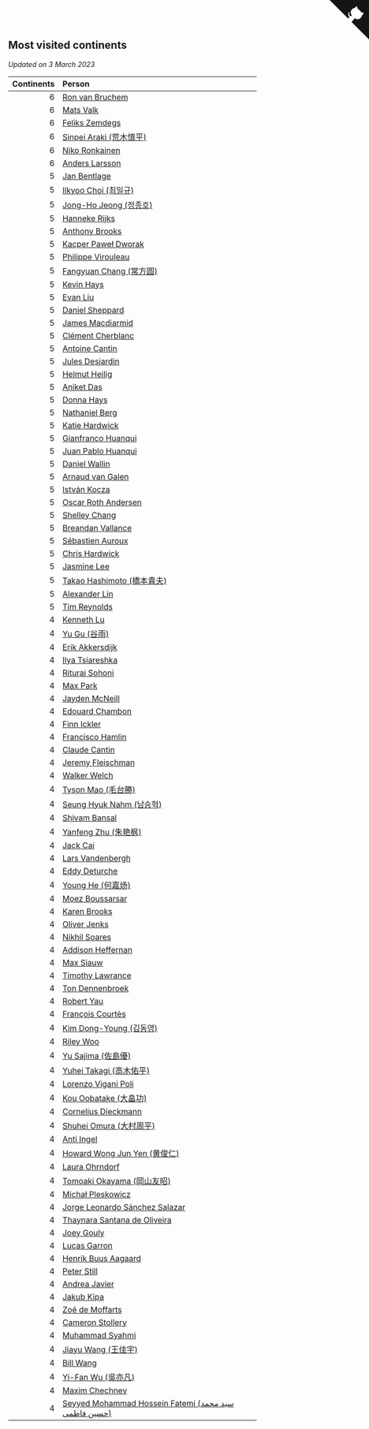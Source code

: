## Most visited continents

*Updated on  3 March 2023*

| Continents | Person |
| ---: | :--- |
| 6 | [Ron van Bruchem](https://www.worldcubeassociation.org/persons/2003BRUC01) |
| 6 | [Mats Valk](https://www.worldcubeassociation.org/persons/2007VALK01) |
| 6 | [Feliks Zemdegs](https://www.worldcubeassociation.org/persons/2009ZEMD01) |
| 6 | [Sinpei Araki (荒木慎平)](https://www.worldcubeassociation.org/persons/2006ARAK01) |
| 6 | [Niko Ronkainen](https://www.worldcubeassociation.org/persons/2010RONK01) |
| 6 | [Anders Larsson](https://www.worldcubeassociation.org/persons/2003LARS01) |
| 5 | [Jan Bentlage](https://www.worldcubeassociation.org/persons/2010BENT01) |
| 5 | [Ilkyoo Choi (최일규)](https://www.worldcubeassociation.org/persons/2008CHOI04) |
| 5 | [Jong-Ho Jeong (정종호)](https://www.worldcubeassociation.org/persons/2008JONG03) |
| 5 | [Hanneke Rijks](https://www.worldcubeassociation.org/persons/2008RIJK01) |
| 5 | [Anthony Brooks](https://www.worldcubeassociation.org/persons/2008SEAR01) |
| 5 | [Kacper Paweł Dworak](https://www.worldcubeassociation.org/persons/2020DWOR01) |
| 5 | [Philippe Virouleau](https://www.worldcubeassociation.org/persons/2008VIRO01) |
| 5 | [Fangyuan Chang (常方圆)](https://www.worldcubeassociation.org/persons/2009CHAN04) |
| 5 | [Kevin Hays](https://www.worldcubeassociation.org/persons/2009HAYS01) |
| 5 | [Evan Liu](https://www.worldcubeassociation.org/persons/2009LIUE01) |
| 5 | [Daniel Sheppard](https://www.worldcubeassociation.org/persons/2009SHEP01) |
| 5 | [James Macdiarmid](https://www.worldcubeassociation.org/persons/2015MACD03) |
| 5 | [Clément Cherblanc](https://www.worldcubeassociation.org/persons/2014CHER05) |
| 5 | [Antoine Cantin](https://www.worldcubeassociation.org/persons/2010CANT02) |
| 5 | [Jules Desjardin](https://www.worldcubeassociation.org/persons/2010DESJ01) |
| 5 | [Helmut Heilig](https://www.worldcubeassociation.org/persons/2010HEIL02) |
| 5 | [Aniket Das](https://www.worldcubeassociation.org/persons/2015DASA02) |
| 5 | [Donna Hays](https://www.worldcubeassociation.org/persons/2011HAYS02) |
| 5 | [Nathaniel Berg](https://www.worldcubeassociation.org/persons/2012BERG04) |
| 5 | [Katie Hardwick](https://www.worldcubeassociation.org/persons/2013ENGE01) |
| 5 | [Gianfranco Huanqui](https://www.worldcubeassociation.org/persons/2013HUAN29) |
| 5 | [Juan Pablo Huanqui](https://www.worldcubeassociation.org/persons/2013HUAN30) |
| 5 | [Daniel Wallin](https://www.worldcubeassociation.org/persons/2013WALL03) |
| 5 | [Arnaud van Galen](https://www.worldcubeassociation.org/persons/2006GALE01) |
| 5 | [István Kocza](https://www.worldcubeassociation.org/persons/2005KOCZ01) |
| 5 | [Oscar Roth Andersen](https://www.worldcubeassociation.org/persons/2008ANDE02) |
| 5 | [Shelley Chang](https://www.worldcubeassociation.org/persons/2004CHAN04) |
| 5 | [Breandan Vallance](https://www.worldcubeassociation.org/persons/2007VALL01) |
| 5 | [Sébastien Auroux](https://www.worldcubeassociation.org/persons/2008AURO01) |
| 5 | [Chris Hardwick](https://www.worldcubeassociation.org/persons/2003HARD01) |
| 5 | [Jasmine Lee](https://www.worldcubeassociation.org/persons/2003LEEJ01) |
| 5 | [Takao Hashimoto (橋本貴夫)](https://www.worldcubeassociation.org/persons/2007HASH01) |
| 5 | [Alexander Lin](https://www.worldcubeassociation.org/persons/2007LING01) |
| 5 | [Tim Reynolds](https://www.worldcubeassociation.org/persons/2005REYN01) |
| 4 | [Kenneth Lu](https://www.worldcubeassociation.org/persons/2012LUKE01) |
| 4 | [Yu Gu (谷雨)](https://www.worldcubeassociation.org/persons/2013GUYU01) |
| 4 | [Erik Akkersdijk](https://www.worldcubeassociation.org/persons/2005AKKE01) |
| 4 | [Ilya Tsiareshka](https://www.worldcubeassociation.org/persons/2012TERE01) |
| 4 | [Rituraj Sohoni](https://www.worldcubeassociation.org/persons/2012SOHO01) |
| 4 | [Max Park](https://www.worldcubeassociation.org/persons/2012PARK03) |
| 4 | [Jayden McNeill](https://www.worldcubeassociation.org/persons/2012MCNE01) |
| 4 | [Edouard Chambon](https://www.worldcubeassociation.org/persons/2004CHAM01) |
| 4 | [Finn Ickler](https://www.worldcubeassociation.org/persons/2012ICKL01) |
| 4 | [Francisco Hamlin](https://www.worldcubeassociation.org/persons/2012HAML01) |
| 4 | [Claude Cantin](https://www.worldcubeassociation.org/persons/2012CANT01) |
| 4 | [Jeremy Fleischman](https://www.worldcubeassociation.org/persons/2005FLEI01) |
| 4 | [Walker Welch](https://www.worldcubeassociation.org/persons/2011WELC01) |
| 4 | [Tyson Mao (毛台勝)](https://www.worldcubeassociation.org/persons/2004MAOT02) |
| 4 | [Seung Hyuk Nahm (남승혁)](https://www.worldcubeassociation.org/persons/2013NAHM01) |
| 4 | [Shivam Bansal](https://www.worldcubeassociation.org/persons/2011BANS02) |
| 4 | [Yanfeng Zhu (朱艳枫)](https://www.worldcubeassociation.org/persons/2013ZHUY02) |
| 4 | [Jack Cai](https://www.worldcubeassociation.org/persons/2014CAIJ02) |
| 4 | [Lars Vandenbergh](https://www.worldcubeassociation.org/persons/2003VAND01) |
| 4 | [Eddy Deturche](https://www.worldcubeassociation.org/persons/2014DETU01) |
| 4 | [Young He (何嘉炀)](https://www.worldcubeassociation.org/persons/2014HEYO01) |
| 4 | [Moez Boussarsar](https://www.worldcubeassociation.org/persons/2015BOUS02) |
| 4 | [Karen Brooks](https://www.worldcubeassociation.org/persons/2015BROO01) |
| 4 | [Oliver Jenks](https://www.worldcubeassociation.org/persons/2015JENK02) |
| 4 | [Nikhil Soares](https://www.worldcubeassociation.org/persons/2015SOAR01) |
| 4 | [Addison Heffernan](https://www.worldcubeassociation.org/persons/2016HEFF01) |
| 4 | [Max Siauw](https://www.worldcubeassociation.org/persons/2017SIAU02) |
| 4 | [Timothy Lawrance](https://www.worldcubeassociation.org/persons/2017LAWR04) |
| 4 | [Ton Dennenbroek](https://www.worldcubeassociation.org/persons/2003DENN01) |
| 4 | [Robert Yau](https://www.worldcubeassociation.org/persons/2009YAUR01) |
| 4 | [François Courtès](https://www.worldcubeassociation.org/persons/2008COUR01) |
| 4 | [Kim Dong-Young (김동영)](https://www.worldcubeassociation.org/persons/2008DONG02) |
| 4 | [Riley Woo](https://www.worldcubeassociation.org/persons/2007WOOR01) |
| 4 | [Yu Sajima (佐島優)](https://www.worldcubeassociation.org/persons/2008SAJI01) |
| 4 | [Yuhei Takagi (高木佑平)](https://www.worldcubeassociation.org/persons/2008TAKA01) |
| 4 | [Lorenzo Vigani Poli](https://www.worldcubeassociation.org/persons/2007POLI01) |
| 4 | [Kou Oobatake (大畠功)](https://www.worldcubeassociation.org/persons/2007OOBA01) |
| 4 | [Cornelius Dieckmann](https://www.worldcubeassociation.org/persons/2009DIEC01) |
| 4 | [Shuhei Omura (大村周平)](https://www.worldcubeassociation.org/persons/2007OMUR01) |
| 4 | [Anti Ingel](https://www.worldcubeassociation.org/persons/2009INGE01) |
| 4 | [Howard Wong Jun Yen (黄俊仁)](https://www.worldcubeassociation.org/persons/2009JUNY01) |
| 4 | [Laura Ohrndorf](https://www.worldcubeassociation.org/persons/2009OHRN01) |
| 4 | [Tomoaki Okayama (岡山友昭)](https://www.worldcubeassociation.org/persons/2009OKAY01) |
| 4 | [Michał Pleskowicz](https://www.worldcubeassociation.org/persons/2009PLES01) |
| 4 | [Jorge Leonardo Sánchez Salazar](https://www.worldcubeassociation.org/persons/2009SALA01) |
| 4 | [Thaynara Santana de Oliveira](https://www.worldcubeassociation.org/persons/2011OLIV03) |
| 4 | [Joey Gouly](https://www.worldcubeassociation.org/persons/2007GOUL01) |
| 4 | [Lucas Garron](https://www.worldcubeassociation.org/persons/2006GARR01) |
| 4 | [Henrik Buus Aagaard](https://www.worldcubeassociation.org/persons/2006BUUS01) |
| 4 | [Peter Still](https://www.worldcubeassociation.org/persons/2005STIL01) |
| 4 | [Andrea Javier](https://www.worldcubeassociation.org/persons/2010JAVI01) |
| 4 | [Jakub Kipa](https://www.worldcubeassociation.org/persons/2010KIPA01) |
| 4 | [Zoé de Moffarts](https://www.worldcubeassociation.org/persons/2010MOFF02) |
| 4 | [Cameron Stollery](https://www.worldcubeassociation.org/persons/2010STOL01) |
| 4 | [Muhammad Syahmi](https://www.worldcubeassociation.org/persons/2010SYAH03) |
| 4 | [Jiayu Wang (王佳宇)](https://www.worldcubeassociation.org/persons/2010WANG53) |
| 4 | [Bill Wang](https://www.worldcubeassociation.org/persons/2010WANG68) |
| 4 | [Yi-Fan Wu (吳亦凡)](https://www.worldcubeassociation.org/persons/2010WUIF01) |
| 4 | [Maxim Chechnev](https://www.worldcubeassociation.org/persons/2011CHEC01) |
| 4 | [Seyyed Mohammad Hossein Fatemi (سید محمد حسین فاطمی)](https://www.worldcubeassociation.org/persons/2011FATE01) |


<a href="https://github.com/jonatanklosko/wca_statistics" class="github-corner" aria-label="View source on Github"><svg width="80" height="80" viewBox="0 0 250 250" style="fill:#151513; color:#fff; position: absolute; top: 0; border: 0; right: 0;" aria-hidden="true"><path d="M0,0 L115,115 L130,115 L142,142 L250,250 L250,0 Z"></path><path d="M128.3,109.0 C113.8,99.7 119.0,89.6 119.0,89.6 C122.0,82.7 120.5,78.6 120.5,78.6 C119.2,72.0 123.4,76.3 123.4,76.3 C127.3,80.9 125.5,87.3 125.5,87.3 C122.9,97.6 130.6,101.9 134.4,103.2" fill="currentColor" style="transform-origin: 130px 106px;" class="octo-arm"></path><path d="M115.0,115.0 C114.9,115.1 118.7,116.5 119.8,115.4 L133.7,101.6 C136.9,99.2 139.9,98.4 142.2,98.6 C133.8,88.0 127.5,74.4 143.8,58.0 C148.5,53.4 154.0,51.2 159.7,51.0 C160.3,49.4 163.2,43.6 171.4,40.1 C171.4,40.1 176.1,42.5 178.8,56.2 C183.1,58.6 187.2,61.8 190.9,65.4 C194.5,69.0 197.7,73.2 200.1,77.6 C213.8,80.2 216.3,84.9 216.3,84.9 C212.7,93.1 206.9,96.0 205.4,96.6 C205.1,102.4 203.0,107.8 198.3,112.5 C181.9,128.9 168.3,122.5 157.7,114.1 C157.9,116.9 156.7,120.9 152.7,124.9 L141.0,136.5 C139.8,137.7 141.6,141.9 141.8,141.8 Z" fill="currentColor" class="octo-body"></path></svg></a><style>.github-corner:hover .octo-arm{animation:octocat-wave 560ms ease-in-out}@keyframes octocat-wave{0%,100%{transform:rotate(0)}20%,60%{transform:rotate(-25deg)}40%,80%{transform:rotate(10deg)}}@media (max-width:500px){.github-corner:hover .octo-arm{animation:none}.github-corner .octo-arm{animation:octocat-wave 560ms ease-in-out}}</style>
